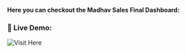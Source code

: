 **Here you can checkout the Madhav Sales Final Dashboard:**


### 🔗 Live Demo:
![Visit Here](https://app.powerbi.com/links/UGQh4WEhH8?ctid=9bb419fd-4493-4e4d-a209-ea0386f8df88&pbi_source=linkShare)
